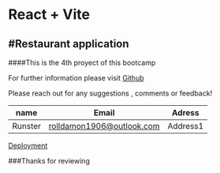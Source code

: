 # React + Vite
#Restaurant application 
---
####This  is  the  4th proyect  of  this bootcamp

For  further information  please visit
[Github](https://github.com/Runster91/eureka.git)

Please reach out  for any suggestions , comments or  feedback!

|name|Email|Adress|
|----|-----|------|
|Runster|rolldamon1906@outlook.com|Address1|

[Deployment]()


###Thanks  for  reviewing
